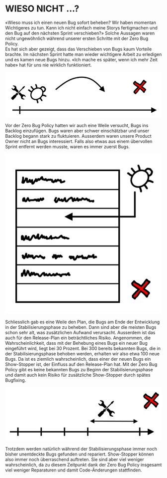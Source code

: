 ﻿# WIESO NICHT ...?
«Wieso muss ich einen neuen Bug sofort beheben? Wir haben momentan Wichtigeres zu tun. Kann ich nicht  einfach meine Storys fertigmachen und den Bug auf den nächsten Sprint verschieben?» Solche Aussagen  waren nicht ungewöhnlich während unserer ersten Schritte mit der Zero Bug Policy.  
Es hat sich aber gezeigt, dass das Verschieben von Bugs kaum Vorteile brachte. Im nächsten Sprint hatte man wieder wichtigere Arbeit zu erledigen und es kamen neue Bugs hinzu. «Ich mache es später, wenn ich mehr Zeit habe» hat für uns nie wirklich funktioniert.

![ ](images/Image19.jpg)

Vor der Zero Bug Policy hatten wir auch eine Weile versucht, Bugs  ins Backlog einzufügen. Bugs waren aber schwer einschätzbar  und unser Backlog begann stark zu fluktuieren. Ausserdem waren  unsere Product Owner nicht an Bugs interessiert. Falls also etwas  aus einem übervollen Sprint entfernt werden musste, waren es  immer zuerst Bugs. 

![ ](images/Image20.jpg)

Schliesslich gab es eine Weile den Plan, die Bugs am Ende der Entwicklung in der Stabilisierungsphase zu  beheben. Dann sind aber die meisten Bugs schon sehr alt, was zusätzlichen Aufwand verursacht. Ausserdem  ist das auch für den Release-Plan ein beträchtliches Risiko. Angenommen, die Wahrscheinlichkeit, dass  mit der Behebung eines Bugs ein neuer Bug eingeführt wird, liegt bei 30 Prozent. Bei 300 bereits  bekannten Bugs, die in der Stabilisierungsphase behoben werden, erhalten wir also etwa 100 neue  Bugs. Da ist es ziemlich wahrscheinlich, dass einer der neuen Bugs ein Show-Stopper ist, der Einfluss auf  den Release-Plan hat. 
Mit der Zero Bug Policy gibt es keine bekannten Bugs zu Beginn der Stabilisierungsphase und damit auch kein Risiko für zusätzliche Show-Stopper durch spätes Bugfixing.

![ ](images/Image21.jpg)

Trotzdem werden natürlich während der Stabilisierungsphase immer noch bisher unentdeckte Bugs gefunden  und repariert. Show-Stopper können also immer noch überraschend auftreten. Sie sind aber viel weniger  wahrscheinlich, da zu diesem Zeitpunkt dank der Zero Bug Policy insgesamt viel weniger Reparaturen und  damit Code-Änderungen stattfinden.